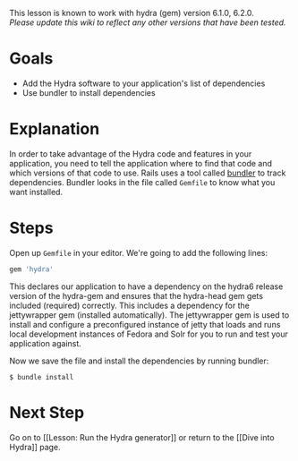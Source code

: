 This lesson is known to work with hydra (gem) version 6.1.0, 6.2.0.   
_Please update this wiki to reflect any other versions that have been tested._

# Goals
* Add the Hydra software to your application's list of dependencies
* Use bundler to install dependencies

# Explanation 

In order to take advantage of the Hydra code and features in your application, you need to tell the application where to find that code and which versions of that code to use.  Rails uses a tool called [bundler](http://bundler.io/) to track dependencies.  Bundler looks in the file called `Gemfile` to know what you want installed.

# Steps

Open up ```Gemfile``` in your editor.   We're going to add the following lines:

```ruby
gem 'hydra'
```

This declares our application to have a dependency on the hydra6 release version of the hydra-gem and ensures that the hydra-head gem gets included (required) correctly. This includes a dependency for the jettywrapper gem (installed automatically). The jettywrapper gem is used to install and configure a preconfigured instance of jetty that loads and runs local development instances of Fedora and Solr for you to run and test your application against.

Now we save the file and install the dependencies by running bundler:
```text
$ bundle install
```

# Next Step
Go on to [[Lesson: Run the Hydra generator]] or return to the [[Dive into Hydra]] page.